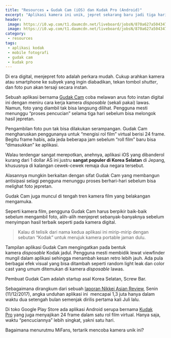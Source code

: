 ```yaml
---
title: "Resources ★ Gudak Cam (iOS) dan Kudak Pro (Android)"
excerpt: "Aplikasi kamera ini unik, jepret sekarang baru jadi tiga hari lagi. Mirip kamera `Kodak` jaman dulu."
header:
 image: https://i0.wp.com/t1.daumcdn.net/liveboard/jobsN/870a627a50434770a13efb7da038e25d.JPG?resize=600,300
 image: https://i0.wp.com/t1.daumcdn.net/liveboard/jobsN/870a627a50434770a13efb7da038e25d.JPG?resize=320,160
category:
 - resources
tags:
 - aplikasi kodak
 - mobile fotografi
 - gudak cam
 - kudak pro
---
```

Di era digital, menjepret foto adalah perkara mudah. Cukup arahkan kamera atau smartphone ke subyek yang ingin diabadikan, tekan tombol _shutter_, dan foto pun akan tersaji secara instan.

Sebuah aplikasi bernama [Gudak Cam](https://itunes.apple.com/us/app/gudak-cam/id1237692856?mt=8) coba melawan arus foto instan digital ini dengan meniru cara kerja kamera _disposable_ (sekali pakai) lawas. Namun, foto yang diambil tak bisa langsung dilihat. Pengguna mesti menunggu “proses pencucian” selama tiga hari sebelum bisa melongok hasil jepretan.

Pengambilan foto pun tak bisa dilakukan serampangan. Gudak Cam mengharuskan penggunanya untuk “mengisi rol film” virtual berisi 24 frame. Begitu frame habis, ada jeda beberapa jam sebelum “roll film” baru bisa “dimasukkan” ke aplikasi.

Walau terdengar sangat merepotkan, anehnya, aplikasi iOS yang dibanderol kurang dari 1 dollar AS ini justru **sangat populer di Korea Selatan** di Jepang, khususnya di kalangan cewek-cewek remaja dua negara tersebut.

Alasannya mungkin berkaitan dengan sifat Gudak Cam yang membangun antisipasi selagi pengguna menunggu proses berhari-hari sebelum bisa melighat foto jepretan.

Gudak Cam juga muncul di tengah tren kamera film yang belakangan mengamuka.

Seperti kamera film, pengguna Gudak Cam harus berpikir baik-baik sebelum mengambil foto, alih-alih menjepret sebanyak-banyaknya sebelum menyimpan hasil terbaik seperti pada kamera digital.

> Kalau di telisik dari nama kedua aplikasi ini mirip-mirip dengan sebutan  “Kodak” untuk merujuk kamera portable jaman dulu.

Tampilan aplikasi Gudak Cam mengingatkan pada bentuk kamera _disposable_ Kodak jadul. Pengguna mesti membidik lewat viewfinder mungil dalam aplikasi sehingga menambah kesan retro lebih jauh. Ada pula berbagai efek visual yang bisa ditambah seperti random light leak dan color cast yang umum ditemukan di kamera _disposable_ lawas.

Pembuat Gudak Cam adalah startup asal Korea Selatan, Screw Bar.

Sebagaimana dirangkum dari sebuah [laporan Nikkei Asian Review](https://asia.nikkei.com/Business/Companies/Slow-camera-app-fast-becoming-a-new-sensation?page=1), Senin (11/12/2017), angka unduhan aplikasi ini  mencapai 1,3 juta hanya dalam waktu dua setengah bulan semenjak dirilis pertama kali Juli lalu.

Di toko Google Play Store ada aplikasi Android serupa bernama [Kudak Pro](https://play.google.com/store/apps/details?id=com.ginnypix.gudakpro&hl=en) yang juga menyajikan 24 frame dalam satu rol film virtual. Hanya saja, waktu “pencuciannya” lebih singkat, yakni satu hari.

Bagaimana menurutmu MiFans, tertarik mencoba kamera unik ini?
